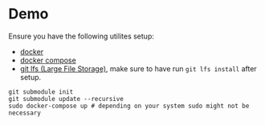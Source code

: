 # Demo

Ensure you have the following utilites setup:
- [docker](https://www.docker.com/products/docker-desktop)
- [docker compose](https://docs.docker.com/compose/install/)
- [git lfs (Large File Storage)](https://git-lfs.github.com/), make sure to have run `git lfs install` after setup.

```
git submodule init
git submodule update --recursive
sudo docker-compose up # depending on your system sudo might not be necessary
```
